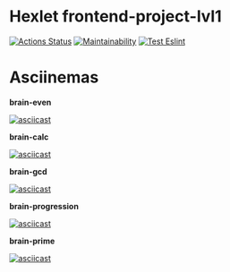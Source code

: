 # Hexlet frontend-project-lvl1 #


[![Actions Status](https://github.com/inga888/frontend-project-lvl1/workflows/hexlet-check/badge.svg)](https://github.com/inga888/frontend-project-lvl1/actions)
[![Maintainability](https://api.codeclimate.com/v1/badges/47ce719aed32f63d8ae7/maintainability)](https://codeclimate.com/github/inga888/frontend-project-lvl1/maintainability)
[![Test Eslint](https://github.com/inga888/frontend-project-lvl1/actions/workflows/eslint-test.yml/badge.svg)](https://github.com/inga888/frontend-project-lvl1/actions/workflows/eslint-test.yml)

# Asciinemas #

**brain-even**

[![asciicast](https://asciinema.org/a/426902.svg)](https://asciinema.org/a/426902)

**brain-calc**

[![asciicast](https://asciinema.org/a/425275.svg)](https://asciinema.org/a/425275)

**brain-gcd**

[![asciicast](https://asciinema.org/a/425291.svg)](https://asciinema.org/a/425291)

**brain-progression**

[![asciicast](https://asciinema.org/a/425735.svg)](https://asciinema.org/a/425735)

**brain-prime**

[![asciicast](https://asciinema.org/a/425729.svg)](https://asciinema.org/a/425729)
